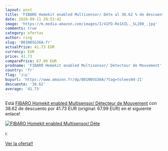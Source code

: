 ```yaml
---
layout: post
title: 'FIBARO Homekit enabled Multisensor/ Déte al 38.62 % de descuento'
date: 2020-09-11 20:53:42
image: 'https://m.media-amazon.com/images/I/41FD-Re1XIL._SL200_.jpg'
comments: true
category: ofertas
author: ring
slug: 'B01N0SG36A-fr'
actualPrice: 41.73 EUR
currency: EUR
price: 41.73
comparePrice: 67.99 EUR
prodname: 'FIBARO Homekit enabled Multisensor/ Détecteur de Mouvement'
country: 'fr'
flag: '🇫🇷'
buyurl: 'https://www.amazon.fr/dp/B01N0SG36A/?tag=tolees0d-21'
descuento: '38.62'
average: '41.73'
---
```


Está [FIBARO Homekit enabled Multisensor/ Détecteur de Mouvement](https://www.amazon.fr/dp/B01N0SG36A/?tag=tolees0d-21) con 38.62 de descuento por 41.73 EUR (original: 67.99 EUR) en el siguiente enlace!

[![FIBARO Homekit enabled Multisensor/ Déte](https://m.media-amazon.com/images/I/41FD-Re1XIL._SL200_.jpg)](https://www.amazon.fr/dp/B01N0SG36A/?tag=tolees0d-21)

ℹ️:


[Ver la oferta!!](https://www.amazon.fr/dp/B01N0SG36A/?tag=tolees0d-21)
